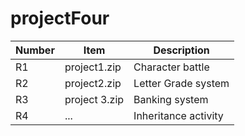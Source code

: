 # projectFour
|Number|Item|Description|
|---|---|---|
|R1|project1.zip|Character battle|
|R2|project2.zip|Letter Grade system|
|R3|project 3.zip|Banking system|
|R4|...|Inheritance activity|

